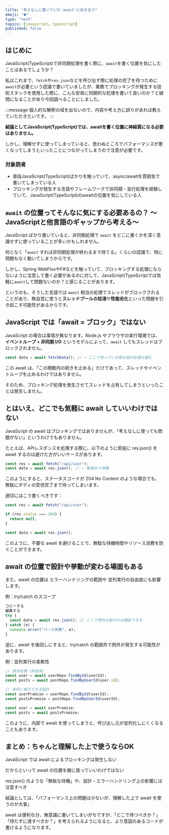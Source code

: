 ```yaml
---
title: "考えなしに書いていた`await`に向き合う"
emoji: "⏹️"
type: "tech"
topics: [javascript, typescript]
published: false
---
```


## はじめに
JavaScript(TypeScript)で非同期処理を書く際に、`await`を書く位置を気にしたことはあるでしょうか？

私はこれまで、`fetch`や`res.json`などを呼び出す際に処理の完了を待つために`await`が必要という認識で書いていましたが、業務でブロッキングが発生する技術スタックを使用した際に、こんな安易に同期的な処理を書いて良いのか？と疑問になることがあり今回調べることにしました。

:::message
個人的な解釈の域を出ないので、内容や考え方に誤りがあれば教えていただきたいです。
:::

**結論としてJavaScript(TypeScript)では、awaitを書く位置に神経質になる必要はありません。**

しかし、理解せずに使ってしまっていると、思わぬところでパフォーマンスが悪くなってしまうといったことにつながってしまうので注意が必要です。

### 対象読者
- 普段JavaScript(TypeScript)ばかりを触っていて、async/awaitを雰囲気で書いてしまっている人
- ブロッキングが発生する言語やフレームワークで非同期・並行処理を経験していて、JavaScript(TypeScript)のawaitの位置を気にしている人

## `await` の位置ってそんなに気にする必要あるの？ 〜JavaScriptと他言語のギャップから考える〜

JavaScript ばかり書いていると、非同期処理で `await` をどこに書くかを深く意識せずに使っていることが多いかもしれません。

何となく「`await` すれば非同期処理が終わるまで待てる」くらいの認識で、特に問題もなく動いてしまうからです。

しかし、Spring WebFluxやF#などを触っていて、ブロッキングする処理にならないように注意して書く必要があるのに対して、JavaScript(TypeScrip)では気軽に`await`して問題ないのか？と感じることがあります。

というのも、そうした言語では `await` 相当の処理でスレッドがブロックされることがあり、無自覚に使うと**スレッドプールの枯渇**や**性能劣化**といった問題を引き起こす可能性があるからです。

## JavaScript では「await = ブロック」ではない

JavaScript の場合は事情が異なります。Node.js やブラウザの実行環境では、**イベントループ + 非同期 I/O** というモデルによって、`await` してもスレッドはブロックされません。

```ts
const data = await fetchData(); // ← ここで待っている間も他の処理は進む
```

この await は、「この関数内の続きを止める」だけであって、スレッドやイベントループを止めるわけではありません。

そのため、ブロッキング処理を発生させてスレッドを占有してしまうといったことは発生しません。

## とはいえ、どこでも気軽に await していいわけではない
JavaScript の await はブロッキングではありませんが、「考えなしに使っても問題がない」というわけでもありません。

たとえば、APIレスポンスを処理する際に、以下のように即座に res.json() を await するのは避けた方がいいケースがあります。

```ts
const res = await fetch("/api/user");
const data = await res.json(); // ← 無条件で待機
```

このようにすると、ステータスコードが 204 No Content のような場合でも、無駄にボディの受信完了まで待ってしまいます。

適切にはこう書くべきです：

```ts
const res = await fetch("/api/user");

if (res.status === 204) {
  return null;
}

const data = await res.json();
```

このように、不要な await を避けることで、無駄な待機時間やリソース消費を防ぐことができます。

## await の位置で設計や挙動が変わる場面もある
また、await の位置は エラーハンドリングの範囲や 並列実行の自由度にも影響します。

例：try/catch のスコープ
```ts
コピーする
編集する
try {
  const data = await res.json(); // ここで例外が起きれば捕捉できる
} catch (e) {
  console.error("パース失敗", e);
}
```

逆に、await を後回しにすると、try/catch の範囲外で例外が発生する可能性があります。

例：並列実行の柔軟性
```ts
// 逐次処理（非効率）
const user = await userRepo.findById(userId);
const posts = await postRepo.findByUserId(user.id);

// 並列に実行できる設計
const userPromise = userRepo.findById(userId);
const postsPromise = postRepo.findByUserId(userId);

const user = await userPromise;
const posts = await postsPromise;
```
このように、内部で await を使ってしまうと、呼び出し元が並列化しにくくなることもあります。

## まとめ：ちゃんと理解した上で使うならOK
JavaScript では await によるブロッキングは発生しない

だからといって await の位置を雑に扱っていいわけではない

res.json() のような「無駄な待機」や、設計・エラーハンドリング上の影響には注意すべき

結論としては、「パフォーマンス上の問題は少ないが、理解した上で await を使うのが大事」

await は便利な分、無意識に書いてしまいがちですが、「どこで待つべきか？」「待たずに渡すべきか？」を考えられるようになると、より意図のあるコードが書けるようになります。
